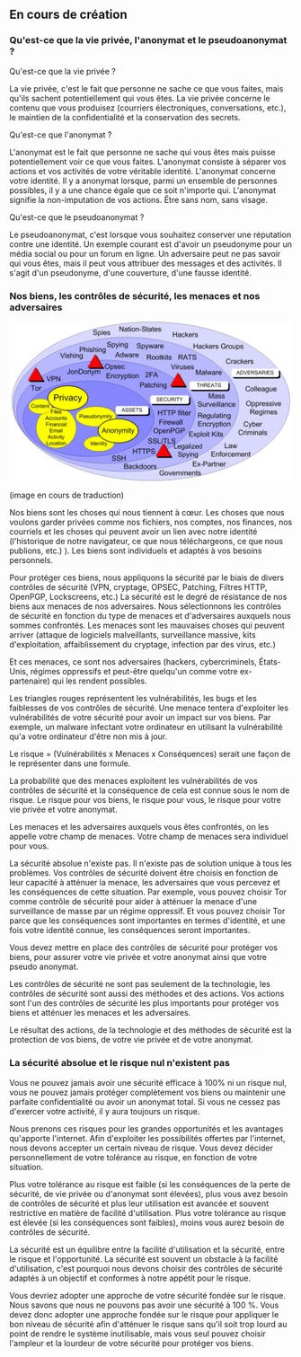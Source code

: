 ## En cours de création


### Qu'est-ce que la vie privée, l'anonymat et le pseudoanonymat ?

Qu'est-ce que la vie privée ?

La vie privée, c'est le fait que personne ne sache ce que vous faites, mais qu'ils sachent potentiellement qui vous êtes.
La vie privée concerne le contenu que vous produisez (courriers électroniques, conversations, etc.), le maintien de la confidentialité et la conservation des secrets.

Qu'est-ce que l'anonymat ?

L'anonymat est le fait que personne ne sache qui vous êtes mais puisse potentiellement voir ce que vous faites.
L'anonymat consiste à séparer vos actions et vos activités de votre véritable identité.
L'anonymat concerne votre identité.
Il y a anonymat lorsque, parmi un ensemble de personnes possibles, il y a une chance égale que ce soit n'importe qui.
L'anonymat signifie la non-imputation de vos actions. Être sans nom, sans visage.

Qu'est-ce que le pseudoanonymat ?

Le pseudoanonymat, c'est lorsque vous souhaitez conserver une réputation contre une identité.
Un exemple courant est d'avoir un pseudonyme pour un média social ou pour un forum en ligne.
Un adversaire peut ne pas savoir qui vous êtes, mais il peut vous attribuer des messages et des activités.
Il s'agit d'un pseudonyme, d'une couverture, d'une fausse identité.



### Nos biens, les contrôles de sécurité, les menaces et nos adversaires

<img src="/assets/1.jpg">

(image en cours de traduction)

Nos biens sont les choses qui nous tiennent à cœur. Les choses que nous voulons garder privées comme nos fichiers, nos comptes, nos finances, nos courriels et les choses qui peuvent avoir un lien avec notre identité (l'historique de notre navigateur, ce que nous téléchargeons, ce que nous publions, etc.)
). Les biens sont individuels et adaptés à vos besoins personnels.

Pour protéger ces biens, nous appliquons la sécurité par le biais de divers contrôles de sécurité (VPN, cryptage, OPSEC, Patching, Filtres HTTP, OpenPGP, Lockscreens, etc.)
La sécurité est le degré de résistance de nos biens aux menaces de nos adversaires.
Nous sélectionnons les contrôles de sécurité en fonction du type de menaces et d'adversaires auxquels nous sommes confrontés.
Les menaces sont les mauvaises choses qui peuvent arriver (attaque de logiciels malveillants, surveillance massive, kits d'exploitation, affaiblissement du cryptage, infection par des virus, etc.)

Et ces menaces, ce sont nos adversaires (hackers, cybercriminels, États-Unis, régimes oppressifs et peut-être quelqu'un comme votre ex-partenaire) qui les rendent possibles.

Les triangles rouges représentent les vulnérabilités, les bugs et les faiblesses de vos contrôles de sécurité. Une menace tentera d'exploiter les vulnérabilités de votre sécurité pour avoir un impact sur vos biens.
Par exemple, un malware infectant votre ordinateur en utilisant la vulnérabilité qu'a votre ordinateur d'être non mis à jour.

Le risque = (Vulnérabilités x Menaces x Conséquences) serait une façon de le représenter dans une formule.

La probabilité que des menaces exploitent les vulnérabilités de vos contrôles de sécurité et la conséquence de cela est connue sous le nom de risque. Le risque pour vos biens, le risque pour vous, le risque pour votre vie privée et votre anonymat.

Les menaces et les adversaires auxquels vous êtes confrontés, on les appelle votre champ de menaces. 
Votre champ de menaces sera individuel pour vous.

La sécurité absolue n'existe pas.
Il n'existe pas de solution unique à tous les problèmes. Vos contrôles de sécurité doivent être choisis en fonction de leur capacité à atténuer la menace, les adversaires que vous percevez et les conséquences de cette situation.
Par exemple, vous pouvez choisir Tor comme contrôle de sécurité pour aider à atténuer la menace d'une surveillance de masse par un régime oppressif.
Et vous pouvez choisir Tor parce que les conséquences sont importantes en termes d'identité, et une fois votre identité connue, les conséquences seront importantes.

Vous devez mettre en place des contrôles de sécurité pour protéger vos biens, pour assurer votre vie privée et votre anonymat ainsi que votre pseudo anonymat.

Les contrôles de sécurité ne sont pas seulement de la technologie, les contrôles de sécurité sont aussi des méthodes et des actions.
Vos actions sont l'un des contrôles de sécurité les plus importants pour protéger vos biens et atténuer les menaces et les adversaires.

Le résultat des actions, de la technologie et des méthodes de sécurité est la protection de vos biens, de votre vie privée et de votre anonymat.

### La sécurité absolue et le risque nul n'existent pas

Vous ne pouvez jamais avoir une sécurité efficace à 100% ni un risque nul, vous ne pouvez jamais protéger complètement vos biens ou maintenir une parfaite confidentialité ou avoir un anonymat total.
Si vous ne cessez pas d'exercer votre activité, il y aura toujours un risque.

Nous prenons ces risques pour les grandes opportunités et les avantages qu'apporte l'internet.
Afin d'exploiter les possibilités offertes par l'internet, nous devons accepter un certain niveau de risque.
Vous devez décider personnellement de votre tolérance au risque, en fonction de votre situation.

Plus votre tolérance au risque est faible (si les conséquences de la perte de sécurité, de vie privée ou d'anonymat sont élevées), plus vous avez besoin de contrôles de sécurité et plus leur utilisation est avancée et souvent restrictive en matière de facilité d'utilisation.
Plus votre tolérance au risque est élevée (si les conséquences sont faibles), moins vous aurez besoin de contrôles de sécurité.

La sécurité est un équilibre entre la facilité d'utilisation et la sécurité, entre le risque et l'opportunité.
La sécurité est souvent un obstacle à la facilité d'utilisation, c'est pourquoi nous devons choisir des contrôles de sécurité adaptés à un objectif et conformes à notre appétit pour le risque.

Vous devriez adopter une approche de votre sécurité fondée sur le risque. Nous savons que nous ne pouvons pas avoir une sécurité à 100 %. Vous devez donc adopter une approche fondée sur le risque pour appliquer le bon niveau de sécurité afin d'atténuer le risque sans qu'il soit trop lourd au point de rendre le système inutilisable, mais vous seul pouvez choisir l'ampleur et la lourdeur de votre sécurité pour protéger vos biens.
